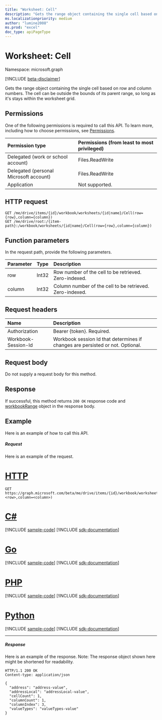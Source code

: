 ```yaml
---
title: "Worksheet: Cell"
description: "Gets the range object containing the single cell based on row and column numbers. The cell can be outside the bounds of its parent range, so long as it's stays within the worksheet grid."
ms.localizationpriority: medium
author: "lumine2008"
ms.prod: "excel"
doc_type: apiPageType
---
```


# Worksheet: Cell

Namespace: microsoft.graph

[!INCLUDE [beta-disclaimer](../../includes/beta-disclaimer.md)]

Gets the range object containing the single cell based on row and column numbers. The cell can be outside the bounds of its parent range, so long as it's stays within the worksheet grid.
## Permissions
One of the following permissions is required to call this API. To learn more, including how to choose permissions, see [Permissions](/graph/permissions-reference).

|Permission type      | Permissions (from least to most privileged)              |
|:--------------------|:---------------------------------------------------------|
|Delegated (work or school account) | Files.ReadWrite    |
|Delegated (personal Microsoft account) | Files.ReadWrite    |
|Application | Not supported. |

## HTTP request
<!-- { "blockType": "ignored" } -->
```http
GET /me/drive/items/{id}/workbook/worksheets/{id|name}/Cell(row={row},column={column})
GET /me/drive/root:/{item-path}:/workbook/worksheets/{id|name}/Cell(row={row},column={column})

```

## Function parameters
In the request path, provide the following parameters.

| Parameter	   | Type	|Description|
|:---------------|:--------|:----------|
|row|Int32|Row number of the cell to be retrieved. Zero-indexed.|
|column|Int32|Column number of the cell to be retrieved. Zero-indexed.|

## Request headers
| Name       | Description|
|:---------------|:----------|
| Authorization  | Bearer {token}. Required. |
| Workbook-Session-Id  | Workbook session Id that determines if changes are persisted or not. Optional.|

## Request body
Do not supply a request body for this method.

## Response

If successful, this method returns `200 OK` response code and [workbookRange](../resources/workbookrange.md) object in the response body.

## Example
Here is an example of how to call this API.
##### Request
Here is an example of the request.
# [HTTP](#tab/http)
<!-- {
  "blockType": "request",
  "name": "worksheet_cell"
}-->
```msgraph-interactive
GET https://graph.microsoft.com/beta/me/drive/items/{id}/workbook/worksheets/{id|name}/Cell(row=<row>,column=<column>)
```

# [C#](#tab/csharp)
[!INCLUDE [sample-code](../includes/snippets/csharp/worksheet-cell-csharp-snippets.md)]
[!INCLUDE [sdk-documentation](../includes/snippets/snippets-sdk-documentation-link.md)]

# [Go](#tab/go)
[!INCLUDE [sample-code](../includes/snippets/go/worksheet-cell-go-snippets.md)]
[!INCLUDE [sdk-documentation](../includes/snippets/snippets-sdk-documentation-link.md)]

# [PHP](#tab/php)
[!INCLUDE [sample-code](../includes/snippets/php/worksheet-cell-php-snippets.md)]
[!INCLUDE [sdk-documentation](../includes/snippets/snippets-sdk-documentation-link.md)]

# [Python](#tab/python)
[!INCLUDE [sample-code](../includes/snippets/python/worksheet-cell-python-snippets.md)]
[!INCLUDE [sdk-documentation](../includes/snippets/snippets-sdk-documentation-link.md)]

---

##### Response
Here is an example of the response. Note: The response object shown here might be shortened for readability.
<!-- {
  "blockType": "response",
  "truncated": true,
  "@odata.type": "microsoft.graph.workbookRange"
} -->
```http
HTTP/1.1 200 OK
Content-type: application/json

{
  "address": "address-value",
  "addressLocal": "addressLocal-value",
  "cellCount": 1,
  "columnCount": 1,
  "columnIndex": 3,
  "valueTypes": "valueTypes-value"
}
```

<!-- uuid: 8fcb5dbc-d5aa-4681-8e31-b001d5168d79
2015-10-25 14:57:30 UTC -->
<!--
{
  "type": "#page.annotation",
  "description": "Worksheet: Cell",
  "keywords": "",
  "section": "documentation",
  "tocPath": "",
  "suppressions": []
}
-->


